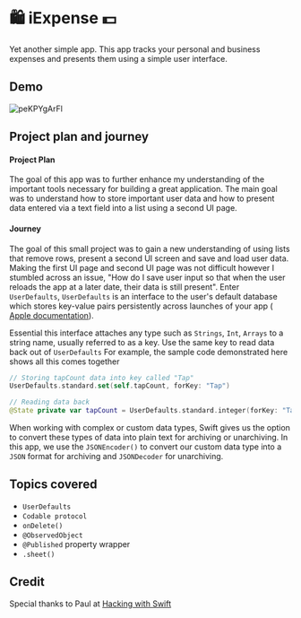 # 🛍 iExpense 💵
Yet another simple app. This app tracks your personal and business expenses and presents them using a simple user interface.

## Demo 
![peKPYgArFl](https://user-images.githubusercontent.com/64978825/88048001-750c9a00-cb4a-11ea-9cc0-e97bede66ea6.gif)

## Project plan and journey
#### Project Plan
The goal of this app was to further enhance my understanding of the important tools necessary for building a great application. The main goal was to understand how to store important user data and how to present data entered via a text field into a list using a second UI page.

#### Journey
The goal of this small project was to gain a new understanding of using lists that remove rows, present a second UI screen and save and load user data. Making the first UI page and second UI page was not difficult however I stumbled across an issue, "How do I save user input so that when the user reloads the app at a later date, their data is still present". Enter `UserDefaults`, `UserDefaults` is an interface to the user's default database which stores key-value pairs persistently across launches of your app ( [Apple documentation](https://developer.apple.com/documentation/foundation/userdefaults)).

Essential this interface attaches any type such as `Strings`, `Int`, `Arrays`  to a string name, usually referred to as a key. Use the same key to read data back out of `UserDefaults`
For example, the sample code demonstrated here shows all this comes together 
```Swift
// Storing tapCount data into key called "Tap"
UserDefaults.standard.set(self.tapCount, forKey: "Tap")

// Reading data back
@State private var tapCount = UserDefaults.standard.integer(forKey: "Tap")
```
When working with complex or custom data types, Swift gives us the option to convert these types of data into plain text for archiving or unarchiving. In this app, we use the `JSONEncoder()` to convert our custom data type into a `JSON` format for archiving and `JSONDecoder` for unarchiving. 

## Topics covered
- `UserDefaults`
- `Codable protocol`
- `onDelete()`
- `@ObservedObject`
- `@Published` property wrapper
- `.sheet()`

## Credit
Special thanks to Paul at [Hacking with Swift](https://www.hackingwithswift.com/100/swiftui)


